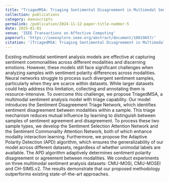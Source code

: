 ```yaml
---
title: "TriagedMSA: Triaging Sentimental Disagreement in Multimodal Sentiment Analysis"
collection: publications
category: manuscripts
permalink: /publication/2024-11-12-paper-title-number-5
date: 2025-01-01
venue: 'IEEE Transactions on Affective Computing'
paperurl: 'https://ieeexplore.ieee.org/abstract/document/10819657/'
citation: '[TriagedMSA: Triaging Sentimental Disagreement in Multimodal Sentiment Analysis](https://aclanthology.org/2024.emnlp-demo.5) (Y. Luo et al.)'
---
```


Existing multimodal sentiment analysis models are effective at capturing sentiment commonalities across different modalities and discerning emotions. However, these models still face significant challenges when analyzing samples with sentiment polarity differences across modalities. Neural networks struggle to process such divergent sentiment samples, particularly when they are scarce within datasets. While larger datasets could help address this limitation, collecting and annotating them is resource-intensive. To overcome this challenge, we propose TriagedMSA, a multimodal sentiment analysis model with triage capability. Our model introduces the Sentiment Disagreement Triage Network, which identifies sentiment disagreement between modalities within a sample. This triage mechanism reduces mutual influence by learning to distinguish between samples of sentiment agreement and disagreement. To process these two sample types, we develop the Sentiment Selection Attention Network and the Sentiment Commonality Attention Network, both of which enhance modality interaction learning. Furthermore, we propose the Adaptive Polarity Detection (APD) algorithm, which ensures the generalizability of our model across different datasets, regardless of whether unimodal labels are available. The APD algorithm adaptively determines sentiment polarity disagreement or agreement between modalities. We conduct experiments on three multimodal sentiment analysis datasets: CMU-MOSI, CMU-MOSEI and CH-SIMS.v2. The results demonstrate that our proposed methodology outperforms existing state-of-the-art approaches.